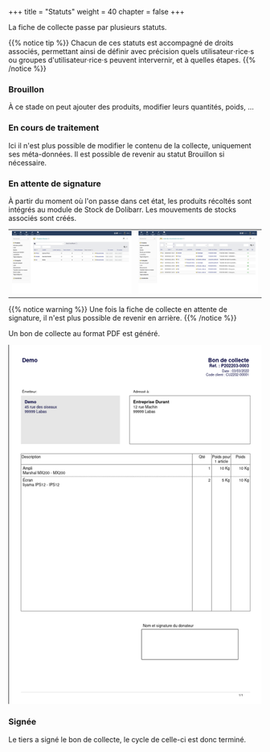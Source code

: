 +++
title = "Statuts"
weight = 40
chapter = false
+++

La fiche de collecte passe par plusieurs statuts.

{{% notice tip %}}
Chacun de ces statuts est accompagné de droits associés, permettant ainsi de définir avec précision quels utilisateur⋅rice⋅s ou groupes d'utilisateur⋅rice⋅s peuvent intervernir, et à quelles étapes.
{{% /notice %}}

### Brouillon

À ce stade on peut ajouter des produits, modifier leurs quantités, poids, ...

### En cours de traitement

Ici il n'est plus possible de modifier le contenu de la collecte, uniquement ses méta-données.
Il est possible de revenir au statut Brouillon si nécessaire.

### En attente de signature

À partir du moment où l'on passe dans cet état, les produits récoltés sont intégrés au module de Stock de Dolibarr.
Les mouvements de stocks associés sont créés.

|  |  |
| ------ | ----------- |
| ![Stocks](./images/stocks.png) | ![Mouvements](./images/mouvements.png)

{{% notice warning %}}
Une fois la fiche de collecte en attente de signature, il n'est plus possible de revenir en arrière.
{{% /notice %}}

Un bon de collecte au format PDF est généré.

![Bon de collecte](./images/bon_collecte.png)

### Signée

Le tiers a signé le bon de collecte, le cycle de celle-ci est donc terminé.
